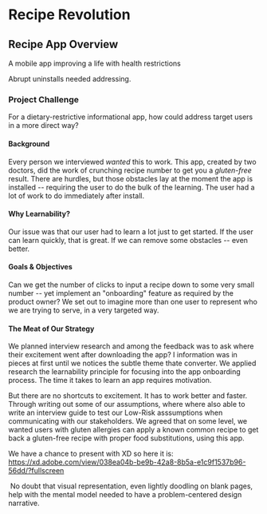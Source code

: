 # Recipe Revolution
## Recipe App Overview
A mobile app improving a life with health restrictions

Abrupt uninstalls needed addressing. 

### Project Challenge
For a dietary-restrictive informational app, how could address target users in a more direct way?

#### Background

Every person we interviewed _wanted_ this to work. This app, created by two doctors, did the work of crunching recipe number to get you a _gluten-free_ result.  There are hurdles, but those obstacles lay at the moment the app is installed -- requiring the user to do the bulk of the learning.  The user had a lot of work to do immediately after install.

#### Why Learnability?
Our issue was that our user had to learn a lot just to get started.  If the user can learn quickly, that is great.  If we can remove some obstacles -- even better.

#### Goals & Objectives
Can we get the number of clicks to input a recipe down to some very small number -- yet implement an "onboarding" feature as required by the product owner?  We set out to imagine more than one user to represent who we are trying to serve, in a very targeted way.


#### The Meat of Our Strategy

We planned interview research and among the feedback was to ask where their excitement went after downloading the app?  I information was in pieces at first until we notices the subtle theme thate converter.
We applied research the learnability principle for focusing into the app onboarding process. The time it takes to learn an app requires motivation.

But there are no shortcuts to excitement. It has to work better and faster.
Through writing out some of our assumptions, where where also able to write an interview guide to test our Low-Risk asssumptions when communicating with our stakeholders.  We agreed that on some level, we wanted users with gluten allergies can apply a known common recipe to get back a gluten-free recipe with proper food substitutions, using this app.


We have a chance to present with XD so here it is: https://xd.adobe.com/view/038ea04b-be9b-42a8-8b5a-e1c9f1537b96-56dd/?fullscreen

‍
No doubt that visual representation, even lightly doodling on blank pages, help with the mental model needed to have a problem-centered design narrative.
‍
